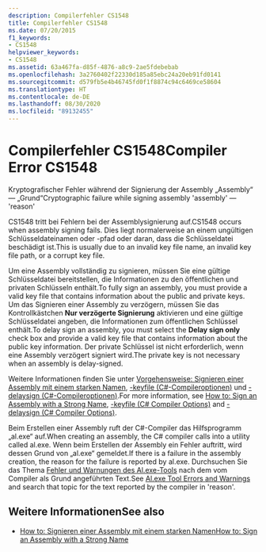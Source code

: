 ```yaml
---
description: Compilerfehler CS1548
title: Compilerfehler CS1548
ms.date: 07/20/2015
f1_keywords:
- CS1548
helpviewer_keywords:
- CS1548
ms.assetid: 63a467fa-d85f-4876-a8c9-2ae5fdebebab
ms.openlocfilehash: 3a2760402f22330d185a85ebc24a20eb91fd0141
ms.sourcegitcommit: d579fb5e4b46745fd0f1f8874c94c6469ce58604
ms.translationtype: HT
ms.contentlocale: de-DE
ms.lasthandoff: 08/30/2020
ms.locfileid: "89132455"
---
```

# <a name="compiler-error-cs1548"></a><span data-ttu-id="2b0a3-103">Compilerfehler CS1548</span><span class="sxs-lookup"><span data-stu-id="2b0a3-103">Compiler Error CS1548</span></span>
<span data-ttu-id="2b0a3-104">Kryptografischer Fehler während der Signierung der Assembly „Assembly“ — „Grund“</span><span class="sxs-lookup"><span data-stu-id="2b0a3-104">Cryptographic failure while signing assembly 'assembly' — 'reason'</span></span>  
  
 <span data-ttu-id="2b0a3-105">CS1548 tritt bei Fehlern bei der Assemblysignierung auf.</span><span class="sxs-lookup"><span data-stu-id="2b0a3-105">CS1548 occurs when assembly signing fails.</span></span> <span data-ttu-id="2b0a3-106">Dies liegt normalerweise an einem ungültigen Schlüsseldateinamen oder -pfad oder daran, dass die Schlüsseldatei beschädigt ist.</span><span class="sxs-lookup"><span data-stu-id="2b0a3-106">This is usually due to an invalid key file name, an invalid key file path, or a corrupt key file.</span></span>  
  
 <span data-ttu-id="2b0a3-107">Um eine Assembly vollständig zu signieren, müssen Sie eine gültige Schlüsseldatei bereitstellen, die Informationen zu den öffentlichen und privaten Schlüsseln enthält.</span><span class="sxs-lookup"><span data-stu-id="2b0a3-107">To fully sign an assembly, you must provide a valid key file that contains information about the public and private keys.</span></span> <span data-ttu-id="2b0a3-108">Um das Signieren einer Assembly zu verzögern, müssen Sie das Kontrollkästchen **Nur verzögerte Signierung** aktivieren und eine gültige Schlüsseldatei angeben, die Informationen zum öffentlichen Schlüssel enthält.</span><span class="sxs-lookup"><span data-stu-id="2b0a3-108">To delay sign an assembly, you must select the **Delay sign only** check box and provide a valid key file that contains information about the public key information.</span></span> <span data-ttu-id="2b0a3-109">Der private Schlüssel ist nicht erforderlich, wenn eine Assembly verzögert signiert wird.</span><span class="sxs-lookup"><span data-stu-id="2b0a3-109">The private key is not necessary when an assembly is delay-signed.</span></span>  
  
 <span data-ttu-id="2b0a3-110">Weitere Informationen finden Sie unter [Vorgehensweise: Signieren einer Assembly mit einem starken Namen](../../../standard/assembly/sign-strong-name.md), [-keyfile (C#-Compileroptionen)](../compiler-options/keyfile-compiler-option.md) und [-delaysign (C#-Compileroptionen)](../compiler-options/delaysign-compiler-option.md).</span><span class="sxs-lookup"><span data-stu-id="2b0a3-110">For more information, see [How to: Sign an Assembly with a Strong Name](../../../standard/assembly/sign-strong-name.md), [-keyfile (C# Compiler Options)](../compiler-options/keyfile-compiler-option.md) and [-delaysign (C# Compiler Options)](../compiler-options/delaysign-compiler-option.md).</span></span>  
  
 <span data-ttu-id="2b0a3-111">Beim Erstellen einer Assembly ruft der C#-Compiler das Hilfsprogramm „al.exe“ auf.</span><span class="sxs-lookup"><span data-stu-id="2b0a3-111">When creating an assembly, the C# compiler calls into a utility called al.exe.</span></span> <span data-ttu-id="2b0a3-112">Wenn beim Erstellen der Assembly ein Fehler auftritt, wird dessen Grund von „al.exe“ gemeldet.</span><span class="sxs-lookup"><span data-stu-id="2b0a3-112">If there is a failure in the assembly creation, the reason for the failure is reported by al.exe.</span></span> <span data-ttu-id="2b0a3-113">Durchsuchen Sie das Thema [Fehler und Warnungen des Al.exe-Tools](../../../framework/tools/al-exe-assembly-linker.md#errors-and-warnings) nach dem vom Compiler als Grund angeführten Text.</span><span class="sxs-lookup"><span data-stu-id="2b0a3-113">See [Al.exe Tool Errors and Warnings](../../../framework/tools/al-exe-assembly-linker.md#errors-and-warnings) and search that topic for the text reported by the compiler in 'reason'.</span></span>  
  
## <a name="see-also"></a><span data-ttu-id="2b0a3-114">Weitere Informationen</span><span class="sxs-lookup"><span data-stu-id="2b0a3-114">See also</span></span>

- [<span data-ttu-id="2b0a3-115">How to: Signieren einer Assembly mit einem starken Namen</span><span class="sxs-lookup"><span data-stu-id="2b0a3-115">How to: Sign an Assembly with a Strong Name</span></span>](../../../standard/assembly/sign-strong-name.md)
